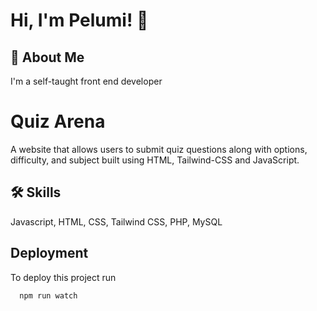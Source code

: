 
# Hi, I'm Pelumi! 👋


## 🚀 About Me
I'm a self-taught front end developer


# Quiz Arena

A website that allows users to submit quiz questions along with options, difficulty, and subject built using HTML, Tailwind-CSS and JavaScript.


## 🛠 Skills
Javascript, HTML, CSS, Tailwind CSS, PHP, MySQL


## Deployment

To deploy this project run

```bash
  npm run watch
```

